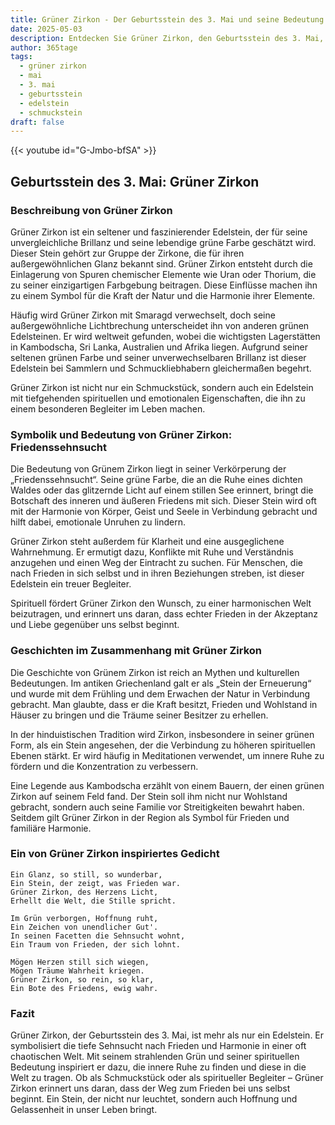 ```yaml
---
title: Grüner Zirkon - Der Geburtsstein des 3. Mai und seine Bedeutung
date: 2025-05-03
description: Entdecken Sie Grüner Zirkon, den Geburtsstein des 3. Mai, der Friedenssehnsucht symbolisiert. Seine Symbolik und Geschichte werden Sie inspirieren.
author: 365tage
tags:
  - grüner zirkon
  - mai
  - 3. mai
  - geburtsstein
  - edelstein
  - schmuckstein
draft: false
---
```


{{< youtube id="G-Jmbo-bfSA" >}}

## Geburtsstein des 3. Mai: Grüner Zirkon

### Beschreibung von Grüner Zirkon

Grüner Zirkon ist ein seltener und faszinierender Edelstein, der für seine unvergleichliche Brillanz und seine lebendige grüne Farbe geschätzt wird. Dieser Stein gehört zur Gruppe der Zirkone, die für ihren außergewöhnlichen Glanz bekannt sind. Grüner Zirkon entsteht durch die Einlagerung von Spuren chemischer Elemente wie Uran oder Thorium, die zu seiner einzigartigen Farbgebung beitragen. Diese Einflüsse machen ihn zu einem Symbol für die Kraft der Natur und die Harmonie ihrer Elemente.

Häufig wird Grüner Zirkon mit Smaragd verwechselt, doch seine außergewöhnliche Lichtbrechung unterscheidet ihn von anderen grünen Edelsteinen. Er wird weltweit gefunden, wobei die wichtigsten Lagerstätten in Kambodscha, Sri Lanka, Australien und Afrika liegen. Aufgrund seiner seltenen grünen Farbe und seiner unverwechselbaren Brillanz ist dieser Edelstein bei Sammlern und Schmuckliebhabern gleichermaßen begehrt.

Grüner Zirkon ist nicht nur ein Schmuckstück, sondern auch ein Edelstein mit tiefgehenden spirituellen und emotionalen Eigenschaften, die ihn zu einem besonderen Begleiter im Leben machen.

### Symbolik und Bedeutung von Grüner Zirkon: Friedenssehnsucht

Die Bedeutung von Grünem Zirkon liegt in seiner Verkörperung der „Friedenssehnsucht“. Seine grüne Farbe, die an die Ruhe eines dichten Waldes oder das glitzernde Licht auf einem stillen See erinnert, bringt die Botschaft des inneren und äußeren Friedens mit sich. Dieser Stein wird oft mit der Harmonie von Körper, Geist und Seele in Verbindung gebracht und hilft dabei, emotionale Unruhen zu lindern.

Grüner Zirkon steht außerdem für Klarheit und eine ausgeglichene Wahrnehmung. Er ermutigt dazu, Konflikte mit Ruhe und Verständnis anzugehen und einen Weg der Eintracht zu suchen. Für Menschen, die nach Frieden in sich selbst und in ihren Beziehungen streben, ist dieser Edelstein ein treuer Begleiter.

Spirituell fördert Grüner Zirkon den Wunsch, zu einer harmonischen Welt beizutragen, und erinnert uns daran, dass echter Frieden in der Akzeptanz und Liebe gegenüber uns selbst beginnt.

### Geschichten im Zusammenhang mit Grüner Zirkon

Die Geschichte von Grünem Zirkon ist reich an Mythen und kulturellen Bedeutungen. Im antiken Griechenland galt er als „Stein der Erneuerung“ und wurde mit dem Frühling und dem Erwachen der Natur in Verbindung gebracht. Man glaubte, dass er die Kraft besitzt, Frieden und Wohlstand in Häuser zu bringen und die Träume seiner Besitzer zu erhellen.

In der hinduistischen Tradition wird Zirkon, insbesondere in seiner grünen Form, als ein Stein angesehen, der die Verbindung zu höheren spirituellen Ebenen stärkt. Er wird häufig in Meditationen verwendet, um innere Ruhe zu fördern und die Konzentration zu verbessern.

Eine Legende aus Kambodscha erzählt von einem Bauern, der einen grünen Zirkon auf seinem Feld fand. Der Stein soll ihm nicht nur Wohlstand gebracht, sondern auch seine Familie vor Streitigkeiten bewahrt haben. Seitdem gilt Grüner Zirkon in der Region als Symbol für Frieden und familiäre Harmonie.

### Ein von Grüner Zirkon inspiriertes Gedicht

```
Ein Glanz, so still, so wunderbar,  
Ein Stein, der zeigt, was Frieden war.  
Grüner Zirkon, des Herzens Licht,  
Erhellt die Welt, die Stille spricht.  

Im Grün verborgen, Hoffnung ruht,  
Ein Zeichen von unendlicher Gut'.  
In seinen Facetten die Sehnsucht wohnt,  
Ein Traum von Frieden, der sich lohnt.  

Mögen Herzen still sich wiegen,  
Mögen Träume Wahrheit kriegen.  
Grüner Zirkon, so rein, so klar,  
Ein Bote des Friedens, ewig wahr.  
```

### Fazit

Grüner Zirkon, der Geburtsstein des 3. Mai, ist mehr als nur ein Edelstein. Er symbolisiert die tiefe Sehnsucht nach Frieden und Harmonie in einer oft chaotischen Welt. Mit seinem strahlenden Grün und seiner spirituellen Bedeutung inspiriert er dazu, die innere Ruhe zu finden und diese in die Welt zu tragen. Ob als Schmuckstück oder als spiritueller Begleiter – Grüner Zirkon erinnert uns daran, dass der Weg zum Frieden bei uns selbst beginnt. Ein Stein, der nicht nur leuchtet, sondern auch Hoffnung und Gelassenheit in unser Leben bringt.